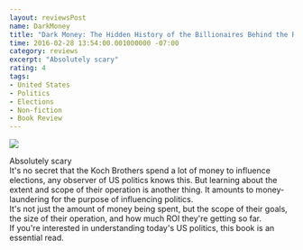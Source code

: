 ```yaml
---
layout: reviewsPost
name: DarkMoney
title: "Dark Money: The Hidden History of the Billionaires Behind the Rise of the Radical Right"
time: 2016-02-28 13:54:00.001000000 -07:00
category: reviews
excerpt: "Absolutely scary"
rating: 4
tags:
- United States
- Politics
- Elections
- Non-fiction
- Book Review
---
```

<img class="imageOnRight" src="{{ site.imgFolder_reviews }}{{ page.name }}/DarkMoney.jpg">

<div class="stars" title="{{ page.rating }} Stars" data-percent="{{ page.rating }}"></div>

Absolutely scary  
It's no secret that the Koch Brothers spend a lot of money to influence elections, any observer of US politics knows this. But learning about the extent and scope of their operation is another thing. It amounts to money-laundering for the purpose of influencing politics.  
It's not just the amount of money being spent, but the scope of their goals, the size of their operation, and how much ROI they're getting so far.  
If you're interested in understanding today's US politics, this book is an essential read.   